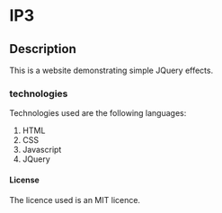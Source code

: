 # IP3 
## Description
This is a website demonstrating simple JQuery effects.
### technologies
Technologies used are the following languages:
1. HTML
2. CSS
3. Javascript 
4. JQuery

#### License
The licence used is an MIT licence.
  